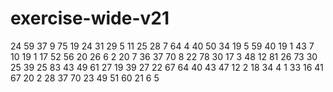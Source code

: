 # exercise-wide-v21
24
59
37
9
75
19
24
31
29
5
11
25
28
7
64
4
40
50
34
19
5
59
40
19
1
43
7
10
19
1
17
52
56
20
26
6
2
20
7
36
37
70
8
22
78
30
17
3
48
12
81
26
73
30
25
39
25
83
43
49
61
27
19
39
27
22
67
64
40
43
47
12
2
18
34
4
1
33
16
41
67
20
2
28
37
70
23
49
51
60
21
6
5
